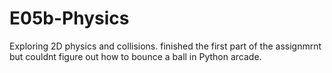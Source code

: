 # E05b-Physics
Exploring 2D physics and collisions.
finished the first part of the assignmrnt but couldnt figure out how to bounce a ball in Python arcade.

